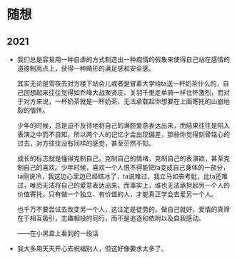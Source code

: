 # 随想

## 2021

- 我们总是容易用一种自虐的方式制造出一种痴情的假象来使得自己站在感情的道德制高点上，获得一种畸形的满足感和安全感。

    其实无论是雪夜去对方楼下站会儿或者是冒着大学给ta送一杯奶茶什么的，自己回想起来往往觉得如乔峰大战聚贤庄、关羽千里走单骑一样壮怀激烈，而对于对方来说，一杯奶茶就是一杯奶茶，无法承载起你想要在上面寄托的山崩地裂的情怀。

    少年的时候，总是迫不及待地将自己的满腔爱意表达出来，而结果往往是陷入表演之中而不自知。所以两个人的记忆才会出现偏差，那些你觉得刻骨铭心的过去，对方往往没有同样的感觉，甚至茫然不知。

    成长的标志就是懂得克制自己。克制自己的情绪，克制自己的表演欲，甚至克制自己的喜欢。少年时候，喜欢一个人恨不得能把ta变成自己身体的一部分，ta刚说冷，我这边心里边已经结冰了，ta说难过，我立马如丧考妣，比ta还难过，唯恐无法将自己的爱意表达出来，而事实上，谁也无法承担起另一个人的价值寄托，只有做一个独立、有价值的人，才能真正学会去爱另一个人。

    也千万不要尝试去改变另一个人，这注定是徒劳的。做自己就好，爱情的真谛在于相互吸引，志趣相投的同行，而不是追逐和依附以及自我感动。

    ——在小黑盒上看到的一段话

- 我大多用天天开心去祝福别人，但这好像要求太多了。
